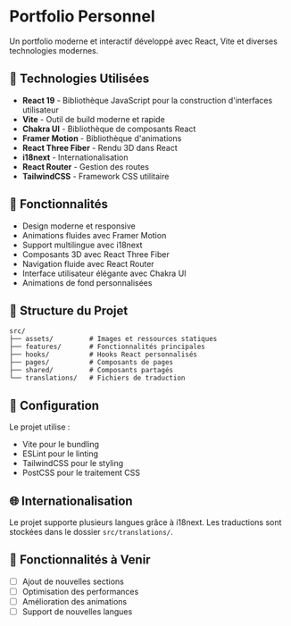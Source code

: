 # Portfolio Personnel

Un portfolio moderne et interactif développé avec React, Vite et diverses technologies modernes.

## 🚀 Technologies Utilisées

- **React 19** - Bibliothèque JavaScript pour la construction d'interfaces utilisateur
- **Vite** - Outil de build moderne et rapide
- **Chakra UI** - Bibliothèque de composants React
- **Framer Motion** - Bibliothèque d'animations
- **React Three Fiber** - Rendu 3D dans React
- **i18next** - Internationalisation
- **React Router** - Gestion des routes
- **TailwindCSS** - Framework CSS utilitaire

## 🎨 Fonctionnalités

- Design moderne et responsive
- Animations fluides avec Framer Motion
- Support multilingue avec i18next
- Composants 3D avec React Three Fiber
- Navigation fluide avec React Router
- Interface utilisateur élégante avec Chakra UI
- Animations de fond personnalisées

## 📁 Structure du Projet

```
src/
├── assets/         # Images et ressources statiques
├── features/       # Fonctionnalités principales
├── hooks/          # Hooks React personnalisés
├── pages/          # Composants de pages
├── shared/         # Composants partagés
└── translations/   # Fichiers de traduction
```

## 🔧 Configuration

Le projet utilise :

- Vite pour le bundling
- ESLint pour le linting
- TailwindCSS pour le styling
- PostCSS pour le traitement CSS

## 🌐 Internationalisation

Le projet supporte plusieurs langues grâce à i18next. Les traductions sont stockées dans le dossier `src/translations/`.

## 🎯 Fonctionnalités à Venir

- [ ] Ajout de nouvelles sections
- [ ] Optimisation des performances
- [ ] Amélioration des animations
- [ ] Support de nouvelles langues
